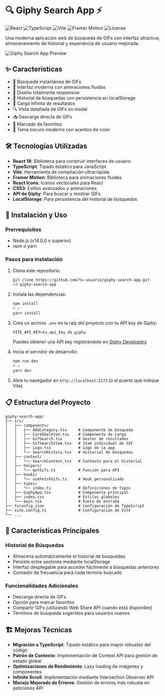 # 🔍 Giphy Search App ⚡

![React](https://img.shields.io/badge/React-18.2.0-61dafb)
![TypeScript](https://img.shields.io/badge/TypeScript-5.1.6-3178c6)
![Vite](https://img.shields.io/badge/Vite-4.4.6-646cff)
![Framer Motion](https://img.shields.io/badge/Framer_Motion-6.5.1-0055ff)
![License](https://img.shields.io/badge/License-MIT-green)

Una moderna aplicación web de búsqueda de GIFs con interfaz atractiva, almacenamiento de historial y experiencia de usuario mejorada.

![Giphy Search App Preview](https://github.com/user-attachments/assets/8a8bf6d0-2c6b-4301-ba49-5d4d95333ec5)


## ✨ Características

- 🚀 Búsqueda instantánea de GIFs
- 🎨 Interfaz moderna con animaciones fluidas
- 📱 Diseño totalmente responsive
- 💾 Historial de búsquedas con persistencia en localStorage
- 🔄 Carga infinita de resultados
- 🔍 Vista detallada de GIFs en modal
- 📥 Descarga directa de GIFs
- 💖 Marcado de favoritos
- 🌙 Tema oscuro moderno con acentos de color

## 🛠️ Tecnologías Utilizadas

- **React 18**: Biblioteca para construir interfaces de usuario
- **TypeScript**: Tipado estático para JavaScript
- **Vite**: Herramienta de compilación ultrarrápida
- **Framer Motion**: Biblioteca para animaciones fluidas
- **React Icons**: Iconos vectoriales para React
- **CSS3**: Estilos avanzados y animaciones
- **API de Giphy**: Para buscar y mostrar GIFs
- **LocalStorage**: Para persistencia del historial de búsquedas

## 🚀 Instalación y Uso

### Prerrequisitos

- Node.js (v14.0.0 o superior)
- npm o yarn

### Pasos para instalación

1. Clona este repositorio:

   ```bash
   git clone https://github.com/tu-usuario/giphy-search-app.git
   cd giphy-search-app
   ```

2. Instala las dependencias:

   ```bash
   npm install
   # o
   yarn install
   ```

3. Crea un archivo `.env` en la raíz del proyecto con tu API key de Giphy:

   ```
   VITE_API_KEY=tu_api_key_de_giphy
   ```

   Puedes obtener una API key registrándote en [Giphy Developers](https://developers.giphy.com/)

4. Inicia el servidor de desarrollo:

   ```bash
   npm run dev
   # o
   yarn dev
   ```

5. Abre tu navegador en `http://localhost:5173` (o el puerto que indique Vite)

## 📋 Estructura del Proyecto

```
giphy-search-app/
├── src/
│   ├── components/
│   │   ├── AddCategory.tsx     # Componente de búsqueda
│   │   ├── CardSkeleton.tsx    # Componente de carga
│   │   ├── GifSearch.tsx       # Gestor de resultados
│   │   ├── GifSearchItem.tsx   # Item individual de GIF
│   │   ├── Logo.tsx            # Logo de la app
│   │   └── SearchHistory.tsx   # Historial de búsquedas
│   ├── context/
│   │   └── SearchContext.tsx   # Contexto para el historial
│   ├── helpers/
│   │   └── getGifs.ts          # Función para API
│   ├── hooks/
│   │   └── useFetchGifs.ts     # Hook personalizado
│   ├── types/
│   │   └── index.ts            # Definiciones de tipos
│   ├── GiphyApp.tsx            # Componente principal
│   ├── index.css               # Estilos globales
│   └── main.tsx                # Punto de entrada
├── tsconfig.json               # Configuración de TypeScript
├── vite.config.ts              # Configuración de Vite
└── ...
```

## 🧩 Características Principales

### Historial de Búsquedas

- Almacena automáticamente el historial de búsquedas
- Persiste entre sesiones mediante localStorage
- Interfaz desplegable para acceder fácilmente a búsquedas anteriores
- Contador de frecuencia para cada término buscado

### Funcionalidades Adicionales

- Descarga directa de GIFs
- Opción para marcar favoritos
- Compartir GIFs (utilizando Web Share API cuando está disponible)
- Términos de búsqueda sugeridos para usuarios nuevos

## 🏗️ Mejoras Técnicas

- **Migración a TypeScript**: Tipado estático para mayor robustez del código
- **Patrón de Contexto**: Implementación de Context API para gestión de estado global
- **Optimizaciones de Rendimiento**: Lazy loading de imágenes y componentes
- **Infinite Scroll**: Implementación mediante Intersection Observer API
- **Manejo Mejorado de Errores**: Gestión de errores más robusta en peticiones API
